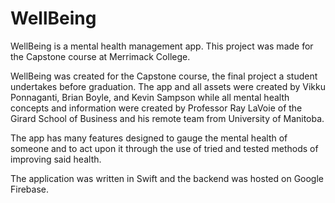 # WellBeing
WellBeing is a mental health management app. This project was made for the Capstone course at Merrimack College.

WellBeing was created for the Capstone course, the final project a student undertakes before graduation. The app and all assets were created by 
Vikku Ponnaganti, Brian Boyle, and Kevin Sampson while all mental health concepts and information were created by Professor Ray LaVoie of the Girard 
School of Business and his remote team from University of Manitoba. 

The app has many features designed to gauge the mental health of someone and to act upon it through the use of tried and tested methods of improving said
health.

The application was written in Swift and the backend was hosted on Google Firebase.
